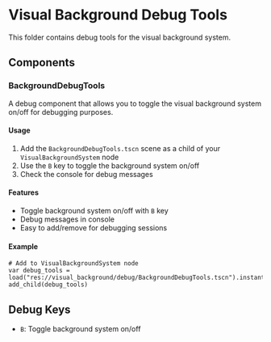 # Visual Background Debug Tools

This folder contains debug tools for the visual background system.

## Components

### BackgroundDebugTools

A debug component that allows you to toggle the visual background system on/off for debugging purposes.

#### Usage

1. Add the `BackgroundDebugTools.tscn` scene as a child of your `VisualBackgroundSystem` node
2. Use the `B` key to toggle the background system on/off
3. Check the console for debug messages

#### Features

- Toggle background system on/off with `B` key
- Debug messages in console
- Easy to add/remove for debugging sessions

#### Example

```gdscript
# Add to VisualBackgroundSystem node
var debug_tools = load("res://visual_background/debug/BackgroundDebugTools.tscn").instantiate()
add_child(debug_tools)
```

## Debug Keys

- `B`: Toggle background system on/off 